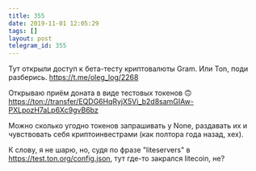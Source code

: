 ```yaml
---
title: 355
date: 2019-11-01 12:05:29
tags: []
layout: post
telegram_id: 355
---
```


Тут открыли доступ к бета-тесту криптовалюты Gram. Или Ton, поди разберись.
<https://t.me/oleg_log/2268>

Открываю приём доната в виде тестовых токенов 🙃
<https://ton://transfer/EQDG6HqRyjX5Vi_b2d8samGIAw-PXLpozH7aLp6Xc9gvB6bz>

Можно сколько угодно токенов запрашивать у None, раздавать их и чувствовать себя криптоинвестрами (как полтора года назад, хех).

К слову, я не шарю, но, судя по фразе "liteservers" в <https://test.ton.org/config.json>, тут где-то закрался litecoin, не?
